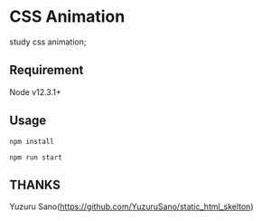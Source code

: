 # CSS Animation

study css animation;

## Requirement

Node v12.3.1+

## Usage

```
npm install

npm run start
```

## THANKS

Yuzuru Sano(https://github.com/YuzuruSano/static_html_skelton)


